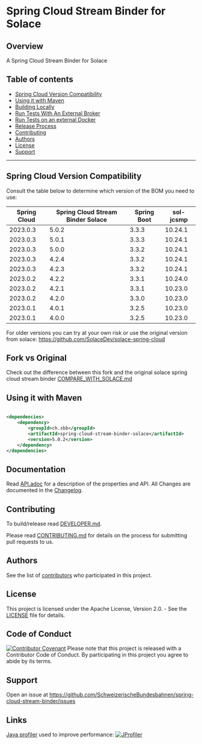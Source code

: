 # Spring Cloud Stream Binder for Solace

## Overview

A Spring Cloud Stream Binder for Solace

## Table of contents

* [Spring Cloud Version Compatibility](#spring-cloud-version-compatibility)
* [Using it with Maven](#using-it-with-maven)
* [Building Locally](#building-locally)
* [Run Tests With An External Broker](#run-tests-with-an-external-broker)
* [Run Tests on an external Docker](#run-tests-on-an-external-docker)
* [Release Process](#release-process)
* [Contributing](#contributing)
* [Authors](#authors)
* [License](#license)
* [Support](#support)

---

## Spring Cloud Version Compatibility

Consult the table below to determine which version of the BOM you need to use:

| Spring Cloud | Spring Cloud Stream Binder Solace | Spring Boot | sol-jcsmp |
|--------------|-----------------------------------|-------------|-----------|
| 2023.0.3     | 5.0.2                             | 3.3.3       | 10.24.1   |
| 2023.0.3     | 5.0.1                             | 3.3.3       | 10.24.1   |
| 2023.0.3     | 5.0.0                             | 3.3.2       | 10.24.1   |
| 2023.0.3     | 4.2.4                             | 3.3.2       | 10.24.1   |
| 2023.0.3     | 4.2.3                             | 3.3.2       | 10.24.1   |
| 2023.0.2     | 4.2.2                             | 3.3.1       | 10.24.0   |
| 2023.0.2     | 4.2.1                             | 3.3.1       | 10.23.0   |
| 2023.0.2     | 4.2.0                             | 3.3.0       | 10.23.0   |
| 2023.0.1     | 4.0.1                             | 3.2.5       | 10.23.0   |
| 2023.0.1     | 4.0.0                             | 3.2.5       | 10.23.0   |

For older versions you can try at your own risk or use the original version from solace:
https://github.com/SolaceDev/solace-spring-cloud

## Fork vs Original

Check out the difference between this fork and the original solace spring cloud stream binder
[COMPARE_WITH_SOLACE.md](COMPARE_WITH_SOLACE.md)

## Using it with Maven

```xml

<dependencies>
    <dependency>
        <groupId>ch.sbb</groupId>
        <artifactId>spring-cloud-stream-binder-solace</artifactId>
        <version>5.0.2</version>
    </dependency>
</dependencies>
```

## Documentation

Read [API.adoc](API.adoc) for a description of the properties and API.
All Changes are documented in the [Changelog](CHANGELOG.md).

## Contributing

To build/release read [DEVELOPER.md](DEVELOPER.md).

Please read [CONTRIBUTING.md](CONTRIBUTING.md) for details on the process for submitting pull requests to us.

## Authors

See the list
of [contributors](https://github.com/SchweizerischeBundesbahnen/spring-cloud-stream-binder/graphs/contributors) who
participated in this project.

## License

This project is licensed under the Apache License, Version 2.0. - See the [LICENSE](LICENSE) file for details.

## Code of Conduct

[![Contributor Covenant](https://img.shields.io/badge/Contributor%20Covenant-v1.4%20adopted-ff69b4.svg)](CODE_OF_CONDUCT.md)
Please note that this project is released with a Contributor Code of Conduct. By participating in this project you agree
to abide by its terms.

## Support

Open an issue at https://github.com/SchweizerischeBundesbahnen/spring-cloud-stream-binder/issues

## Links
[Java profiler](https://www.ej-technologies.com/jprofiler) used to improve performance: [![JProfiler](https://www.ej-technologies.com/images/product_banners/jprofiler_small.png)](https://www.ej-technologies.com/jprofiler)